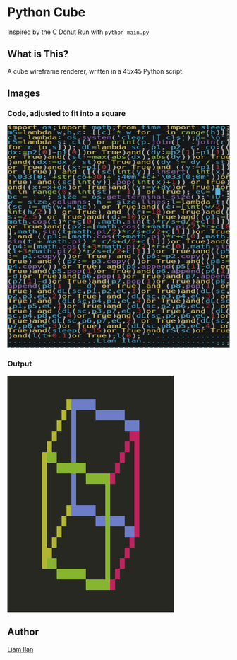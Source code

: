# Python Cube
Inspired by the [C Donut](https://www.a1k0n.net/2006/09/15/obfuscated-c-donut.html)
Run with `python main.py`

## What is This?
A cube wireframe renderer, written in a 45x45 Python script.

## Images
### Code, adjusted to fit into a square
![45x45 Script](./img/square-font.png)

### Output
![Wireframe Cube](./img/output.png)

## Author
[Liam Ilan](https://github.com/liam-ilan)